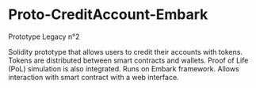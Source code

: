 # Proto-CreditAccount-Embark
Prototype Legacy n°2

Solidity prototype that allows users to credit their accounts with tokens. Tokens are distributed between smart contracts and wallets. Proof of Life (PoL) simulation is also integrated.
Runs on Embark framework. Allows interaction with smart contract with a web interface.
